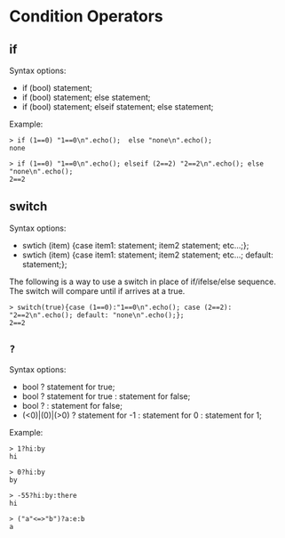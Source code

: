 # Condition Operators

## if

Syntax options:
* if (bool) statement;
* if (bool) statement; else statement;
* if (bool) statement; elseif statement; else statement;

Example:
```
> if (1==0) "1==0\n".echo();  else "none\n".echo();
none

> if (1==0) "1==0\n".echo(); elseif (2==2) "2==2\n".echo(); else "none\n".echo();
2==2
```

## switch

Syntax options:
* swtich (item) {case item1: statement; item2 statement; etc...;};
* swtich (item) {case item1: statement; item2 statement; etc...; default: statement;};

The following is a way to use a switch in place of if/ifelse/else sequence. The switch will compare until if arrives at a true.

```
> switch(true){case (1==0):"1==0\n".echo(); case (2==2): "2==2\n".echo(); default: "none\n".echo();};
2==2
```

## `?`

Syntax options:
* bool ? statement for true;
* bool ? statement for true : statement for false;
* bool ? : statement for false;
* (<0)|(0)|(>0) ? statement for -1 : statement for 0 : statement for 1;

Example:
```
> 1?hi:by
hi

> 0?hi:by
by

> -55?hi:by:there
hi

> ("a"<=>"b")?a:e:b
a
```
